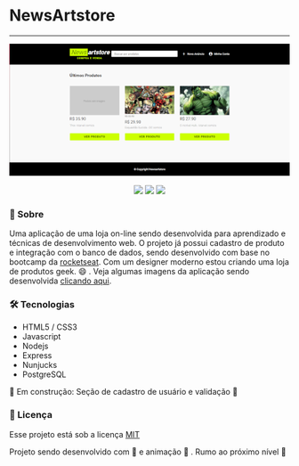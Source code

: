 # NewsArtstore

---

<p align="center">  
  <img src="https://raw.githubusercontent.com/wevdiaz/NewsArtstore/main/imgs_app/home_page.png" alt="imagem ilustrativa da aplicação">
</p>

<p align="center">
 
 <a>
    <img src="https://img.shields.io/github/license/wevdiaz/NewsArtstore?color=%23CCFF00">
 </a>
 
  <a>
    <img src="https://img.shields.io/github/repo-size/wevdiaz/NewsArtstore?color=%23CCFF00">
  </a>
  
   <a>
    <img src="https://img.shields.io/github/languages/count/wevdiaz/NewsArtstore?color=%23CCFF00">
   </a>
   
   
   
</p>

### :speech_balloon: Sobre

Uma aplicação de uma loja on-line sendo desenvolvida para  aprendizado e técnicas de desenvolvimento web. O projeto já possui cadastro de produto e integração com o banco de dados, sendo desenvolvido com base no bootcamp da [rocketseat](https://rocketseat.com.br). Com um designer moderno estou criando uma loja de produtos geek. :smile: . Veja algumas imagens da aplicação sendo desenvolvida [clicando aqui](https://github.com/wevdiaz/NewsArtstore/tree/main/imgs_app).

 
 
### :hammer_and_wrench: Tecnologias

* HTML5 / CSS3
* Javascript
* Nodejs
* Express
* Nunjucks
* PostgreSQL


:construction: Em construção: Seção de cadastro de usuário e validação  :construction:

### :scroll: Licença

Esse projeto está sob a licença [MIT](https://github.com/wevdiaz/NewsArtstore/blob/main/LICENSE)

Projeto sendo desenvolvido com :blue_heart: e animação  :star_struck: . Rumo ao próximo nível :rocket:
